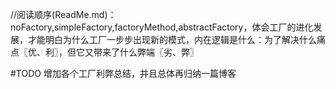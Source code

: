 

//阅读顺序(ReadMe.md)： noFactory,simpleFactory,factoryMethod,abstractFactory，体会工厂的进化发展，才能明白为什么工厂一步步出现新的模式，内在逻辑是什么：为了解决什么痛点〖优、利〗，但它又带来了什么弊端〖劣、弊〗




   #TODO
 增加各个工厂利弊总结，并且总体再归纳一篇博客